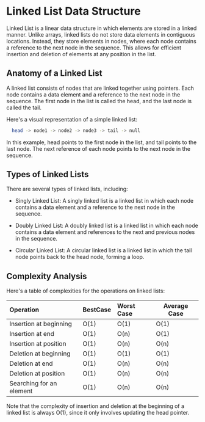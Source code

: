 # Linked List Data Structure

Linked List is a linear data structure in which elements are stored in a linked manner. Unlike arrays, linked lists do not store data elements in contiguous locations. Instead, they store elements in nodes, where each node contains a reference to the next node in the sequence. This allows for efficient insertion and deletion of elements at any position in the list.

## Anatomy of a Linked List

A linked list consists of nodes that are linked together using pointers. Each node contains a data element and a reference to the next node in the sequence. The first node in the list is called the head, and the last node is called the tail.

Here's a visual representation of a simple linked list:

```bash
  head -> node1 -> node2 -> node3 -> tail -> null
```

In this example, head points to the first node in the list, and tail points to the last node. The next reference of each node points to the next node in the sequence.

## Types of Linked Lists

There are several types of linked lists, including:

- Singly Linked List: A singly linked list is a linked list in which each node contains a data element and a reference to the next node in the sequence.

- Doubly Linked List: A doubly linked list is a linked list in which each node contains a data element and references to the next and previous nodes in the sequence.

- Circular Linked List: A circular linked list is a linked list in which the tail node points back to the head node, forming a loop.

## Complexity Analysis

Here's a table of complexities for the operations on linked lists:

| Operation                | BestCase | Worst Case | Average Case |
| :----------------------- | :------- | :--------- | ------------ |
| Insertion at beginning   | O(1)     | O(1)       | O(1)         |
| Insertion at end         | O(1)     | O(n)       | O(1)         |
| Insertion at position    | O(1)     | O(n)       | O(n)         |
| Deletion at beginning    | O(1)     | O(1)       | O(1)         |
| Deletion at end          | O(1)     | O(n)       | O(n)         |
| Deletion at position     | O(1)     | O(n)       | O(n)         |
| Searching for an element | O(1)     | O(n)       | O(n)         |

Note that the complexity of insertion and deletion at the beginning of a linked list is always O(1), since it only involves updating the head pointer.
